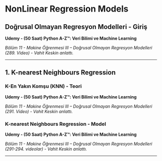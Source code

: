 
# NonLinear Regression Models

## Doğrusal Olmayan Regresyon Modelleri - Giriş
**Udemy - (50 Saat) Python A-Z™: Veri Bilimi ve Machine Learning**

*Bölüm 11 - Makine Öğrenmesi III – Doğrusal Olmayan Regresyon Modelleri (289. Video) - Vahit Keskin anlattı.* 

____
## 1. K-nearest Neighbours Regression
### K-En Yakın Komşu (KNN) - Teori
**Udemy - (50 Saat) Python A-Z™: Veri Bilimi ve Machine Learning**

*Bölüm 11 - Makine Öğrenmesi III – Doğrusal Olmayan Regresyon Modelleri (291. Video) - Vahit Keskin anlattı.* 

### K-nearest Neighbours Regression - Model
**Udemy - (50 Saat) Python A-Z™: Veri Bilimi ve Machine Learning**

*Bölüm 11 - Makine Öğrenmesi III – Doğrusal Olmayan Regresyon Modelleri (291-294. videolar) - Vahit Keskin anlattı.* 

____

